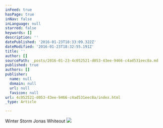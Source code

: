 ```yaml
---
inFeed: true
hasPage: true
inNav: false
inLanguage: null
starred: false
keywords: []
description: ''
datePublished: '2016-01-23T18:33:09.322Z'
dateModified: '2016-01-23T18:32:55.191Z'
title: ''
author: []
sourcePath: _posts/2016-01-23-4c052521-d053-43ee-9466-c4ad531eec8a.md
published: true
authors: []
publisher:
  name: null
  domain: null
  url: null
  favicon: null
url: 4c052521-d053-43ee-9466-c4ad531eec8a/index.html
_type: Article

---
```

Winter Storm Jonas Whiteout
![](https://the-grid-user-content.s3-us-west-2.amazonaws.com/22bd81ad-63be-4dd2-b6f8-a2d4bdd29b8b.jpg)